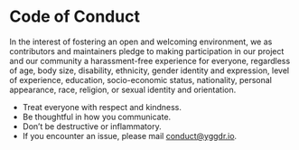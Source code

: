 # Code of Conduct

In the interest of fostering an open and welcoming environment, we as
contributors and maintainers pledge to making participation in our project and
our community a harassment-free experience for everyone, regardless of age,
body size, disability, ethnicity, gender identity and expression, level of
experience, education, socio-economic status, nationality, personal appearance,
race, religion, or sexual identity and orientation.


- Treat everyone with respect and kindness.
- Be thoughtful in how you communicate.
- Don’t be destructive or inflammatory.
- If you encounter an issue, please mail conduct@yggdr.io.
